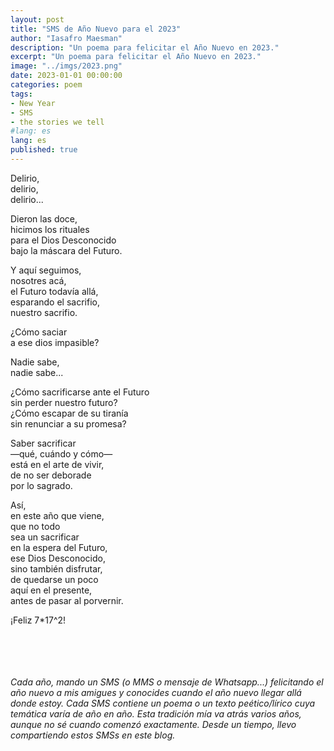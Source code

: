 ```yaml
---
layout: post
title: "SMS de Año Nuevo para el 2023"
author: "Iasafro Maesman"
description: "Un poema para felicitar el Año Nuevo en 2023."
excerpt: "Un poema para felicitar el Año Nuevo en 2023."
image: "../imgs/2023.png"
date: 2023-01-01 00:00:00
categories: poem
tags:
- New Year
- SMS
- the stories we tell
#lang: es
lang: es
published: true
---
```


Delirio,  
delirio,  
delirio...  

Dieron las doce,  
hicimos los rituales  
para el Dios Desconocido  
bajo la máscara del Futuro.  

Y aquí seguimos,  
nosotres acá,  
el Futuro todavía allá,  
esparando el sacrifio,  
nuestro sacrifio.  

¿Cómo saciar  
a ese dios impasible?  

Nadie sabe,  
nadie sabe...  

¿Cómo sacrificarse ante el Futuro  
sin perder nuestro futuro?  
¿Cómo escapar de su tiranía  
sin renunciar a su promesa?  

Saber sacrificar  
—qué, cuándo y cómo—  
está en el arte de vivir,  
de no ser deborade  
por lo sagrado.  

Así,  
en este año que viene,  
que no todo  
sea un sacrificar  
en la espera del Futuro,  
ese Dios Desconocido,  
sino también disfrutar,  
de quedarse un poco  
aquí en el presente,  
antes de pasar al porvernir.  

¡Feliz 7*17^2!  

<br/>
<br/>
<br/>
<br/>
<div class="jumbotron abstract" style="font-style: italic;">
Cada año, mando un SMS (o MMS o mensaje de Whatsapp...) felicitando el año nuevo a mis amigues y conocides cuando el año nuevo llegar allá donde estoy. Cada SMS contiene un poema o un texto peético/lírico cuya temática varía de año en año. Esta tradición mía va atrás varios años, aunque no sé cuando comenzó exactamente. Desde un tiempo, llevo compartiendo estos SMSs en este blog.
</div>
